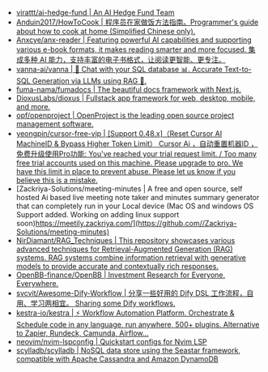 + [virattt/ai-hedge-fund | An AI Hedge Fund Team](https://github.com//virattt/ai-hedge-fund)
+ [Anduin2017/HowToCook | 程序员在家做饭方法指南。Programmer's guide about how to cook at home (Simplified Chinese only).](https://github.com//Anduin2017/HowToCook)
+ [Anxcye/anx-reader | Featuring powerful AI capabilities and supporting various e-book formats, it makes reading smarter and more focused. 集成多种 AI 能力，支持丰富的电子书格式，让阅读更智能、更专注。](https://github.com//Anxcye/anx-reader)
+ [vanna-ai/vanna | 🤖 Chat with your SQL database 📊. Accurate Text-to-SQL Generation via LLMs using RAG 🔄.](https://github.com//vanna-ai/vanna)
+ [fuma-nama/fumadocs | The beautiful docs framework with Next.js.](https://github.com//fuma-nama/fumadocs)
+ [DioxusLabs/dioxus | Fullstack app framework for web, desktop, mobile, and more.](https://github.com//DioxusLabs/dioxus)
+ [opf/openproject | OpenProject is the leading open source project management software.](https://github.com//opf/openproject)
+ [yeongpin/cursor-free-vip | [Support 0.48.x]（Reset Cursor AI MachineID & Bypass Higher Token Limit） Cursor Ai ，自动重置机器ID ， 免费升级使用Pro功能: You've reached your trial request limit. / Too many free trial accounts used on this machine. Please upgrade to pro. We have this limit in place to prevent abuse. Please let us know if you believe this is a mistake.](https://github.com//yeongpin/cursor-free-vip)
+ [Zackriya-Solutions/meeting-minutes | A free and open source, self hosted Ai based live meeting note taker and minutes summary generator that can completely run in your Local device (Mac OS and windows OS Support added. Working on adding linux support soon)https://meetily.zackriya.com/](https://github.com//Zackriya-Solutions/meeting-minutes)
+ [NirDiamant/RAG_Techniques | This repository showcases various advanced techniques for Retrieval-Augmented Generation (RAG) systems. RAG systems combine information retrieval with generative models to provide accurate and contextually rich responses.](https://github.com//NirDiamant/RAG_Techniques)
+ [OpenBB-finance/OpenBB | Investment Research for Everyone, Everywhere.](https://github.com//OpenBB-finance/OpenBB)
+ [svcvit/Awesome-Dify-Workflow | 分享一些好用的 Dify DSL 工作流程，自用、学习两相宜。 Sharing some Dify workflows.](https://github.com//svcvit/Awesome-Dify-Workflow)
+ [kestra-io/kestra | ⚡ Workflow Automation Platform. Orchestrate & Schedule code in any language, run anywhere, 500+ plugins. Alternative to Zapier, Rundeck, Camunda, Airflow...](https://github.com//kestra-io/kestra)
+ [neovim/nvim-lspconfig | Quickstart configs for Nvim LSP](https://github.com//neovim/nvim-lspconfig)
+ [scylladb/scylladb | NoSQL data store using the Seastar framework, compatible with Apache Cassandra and Amazon DynamoDB](https://github.com//scylladb/scylladb)
